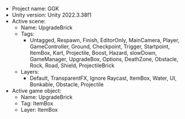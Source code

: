 <!-- UNITY CODE ASSIST INSTRUCTIONS START -->
- Project name: GGK
- Unity version: Unity 2022.3.38f1
- Active scene:
  - Name: UpgradeBrick
  - Tags:
    - Untagged, Respawn, Finish, EditorOnly, MainCamera, Player, GameController, Ground, Checkpoint, Trigger, Startpoint, ItemBox, Kart, Projectile, Boost, Hazard, slowDown, GameManager, UpgradeBox, Options, DeathZone, Obstacle, Rock, Road, Shield, ProjectileBrick
  - Layers:
    - Default, TransparentFX, Ignore Raycast, ItemBox, Water, UI, Bonkable, Obstacle, Projectile
- Active game object:
  - Name: UpgradeBrick
  - Tag: ItemBox
  - Layer: ItemBox
<!-- UNITY CODE ASSIST INSTRUCTIONS END -->